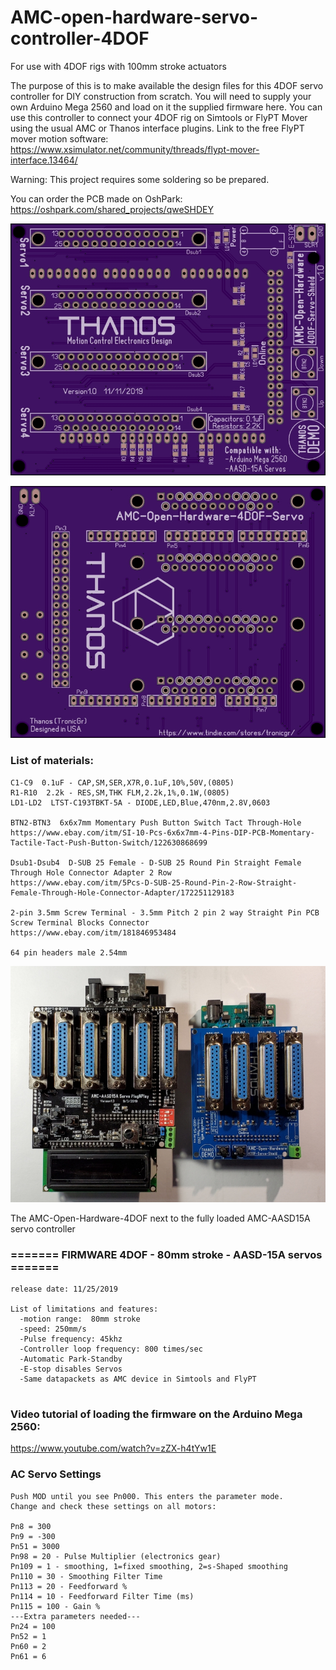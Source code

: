 # AMC-open-hardware-servo-controller-4DOF
For use with 4DOF rigs with 100mm stroke actuators

The purpose of this is to make available the design files for this 4DOF servo controller for DIY construction from scratch. You will need to supply your own Arduino Mega 2560 and load on it the supplied firmware here. You can use this controller to connect your 4DOF rig on Simtools or FlyPT Mover using the usual AMC or Thanos interface plugins.
Link to the free FlyPT mover motion software:
https://www.xsimulator.net/community/threads/flypt-mover-interface.13464/


Warning: This project requires some soldering so be prepared.


You can order the PCB made on OshPark:
https://oshpark.com/shared_projects/qweSHDEY


![Alt Text](https://github.com/tronicgr/AMC-open-hardware-servo-controller-4DOF/blob/master/Gerber-files/TOP-view.jpg)

![Alt Text](https://github.com/tronicgr/AMC-open-hardware-servo-controller-4DOF/blob/master/Gerber-files/BOTTOM-view.jpg)


### List of materials:
```
C1-C9  0.1uF - CAP,SM,SER,X7R,0.1uF,10%,50V,(0805)
R1-R10  2.2k - RES,SM,THK FLM,2.2k,1%,0.1W,(0805)
LD1-LD2  LTST-C193TBKT-5A - DIODE,LED,Blue,470nm,2.8V,0603

BTN2-BTN3  6x6x7mm Momentary Push Button Switch Tact Through-Hole
https://www.ebay.com/itm/SI-10-Pcs-6x6x7mm-4-Pins-DIP-PCB-Momentary-Tactile-Tact-Push-Button-Switch/122630868699

Dsub1-Dsub4  D-SUB 25 Female - D-SUB 25 Round Pin Straight Female Through Hole Connector Adapter 2 Row
https://www.ebay.com/itm/5Pcs-D-SUB-25-Round-Pin-2-Row-Straight-Female-Through-Hole-Connector-Adapter/172251129183

2-pin 3.5mm Screw Terminal - 3.5mm Pitch 2 pin 2 way Straight Pin PCB Screw Terminal Blocks Connector
https://www.ebay.com/itm/181846953484

64 pin headers male 2.54mm

```


![Alt Text](https://github.com/tronicgr/AMC-open-hardware-servo-controller-4DOF/blob/master/AMC-Open-Hardware-4DOF_and_AMC-AASD15A.jpg)

The AMC-Open-Hardware-4DOF next to the fully loaded AMC-AASD15A servo controller





### ======= FIRMWARE 4DOF - 80mm stroke - AASD-15A servos =======
```
release date: 11/25/2019

List of limitations and features:
  -motion range:  80mm stroke
  -speed: 250mm/s
  -Pulse frequency: 45khz  
  -Controller loop frequency: 800 times/sec
  -Automatic Park-Standby
  -E-stop disables Servos
  -Same datapackets as AMC device in Simtools and FlyPT
        
```

### Video tutorial of loading the firmware on the Arduino Mega 2560:

https://www.youtube.com/watch?v=zZX-h4tYw1E


### AC Servo Settings
```
Push MOD until you see Pn000. This enters the parameter mode.
Change and check these settings on all motors:

Pn8 = 300
Pn9 = -300
Pn51 = 3000
Pn98 = 20 - Pulse Multiplier (electronics gear)
Pn109 = 1 - smoothing, 1=fixed smoothing, 2=s-Shaped smoothing
Pn110 = 30 - Smoothing Filter Time
Pn113 = 20 - Feedforward %
Pn114 = 10 - Feedforward Filter Time (ms)
Pn115 = 100 - Gain %
---Extra parameters needed---
Pn24 = 100 
Pn52 = 1 
Pn60 = 2 
Pn61 = 6 
```


